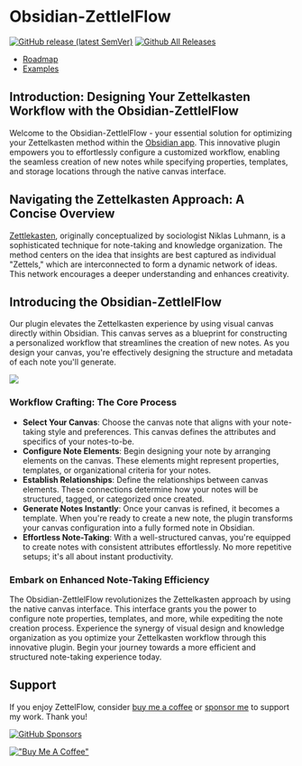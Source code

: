 # Obsidian-ZettlelFlow
[![GitHub release (latest SemVer)](https://img.shields.io/github/v/release/RafaelGB/Obsidian-ZettlelFlow?style=for-the-badge&sort=semver)](https://github.com/RafaelGB/Obsidian-ZettlelFlow/releases/latest)
[![Github All Releases](https://img.shields.io/github/downloads/RafaelGB/Obsidian-ZettlelFlow/total?style=for-the-badge)]()

- [Roadmap](https://github.com/users/RafaelGB/projects/9/views/1)
- [Examples](https://github.com/RafaelGB/Obsidian-ZettlelFlow/tree/main/WorkFlow%20Test)

## Introduction: Designing Your Zettelkasten Workflow with the Obsidian-ZettlelFlow
Welcome to the Obsidian-ZettlelFlow - your essential solution for optimizing your Zettelkasten method within the [Obsidian app](https://obsidian.md/). This innovative plugin empowers you to effortlessly configure a customized workflow, enabling the seamless creation of new notes while specifying properties, templates, and storage locations through the native canvas interface.

## Navigating the Zettelkasten Approach: A Concise Overview
[Zettlekasten](https://zettelkasten.de/), originally conceptualized by sociologist Niklas Luhmann, is a sophisticated technique for note-taking and knowledge organization. The method centers on the idea that insights are best captured as individual "Zettels," which are interconnected to form a dynamic network of ideas. This network encourages a deeper understanding and enhances creativity.

## Introducing the Obsidian-ZettlelFlow
Our plugin elevates the Zettelkasten experience by using visual canvas directly within Obsidian. This canvas serves as a blueprint for constructing a personalized workflow that streamlines the creation of new notes. As you design your canvas, you're effectively designing the structure and metadata of each note you'll generate.

![](docs/resources/readme-intro.gif)

### Workflow Crafting: The Core Process
- **Select Your Canvas**: Choose the canvas note that aligns with your note-taking style and preferences. This canvas defines the attributes and specifics of your notes-to-be.
- **Configure Note Elements**: Begin designing your note by arranging elements on the canvas. These elements might represent properties, templates, or organizational criteria for your notes.
- **Establish Relationships**: Define the relationships between canvas elements. These connections determine how your notes will be structured, tagged, or categorized once created.
- **Generate Notes Instantly**: Once your canvas is refined, it becomes a template. When you're ready to create a new note, the plugin transforms your canvas configuration into a fully formed note in Obsidian.
- **Effortless Note-Taking**: With a well-structured canvas, you're equipped to create notes with consistent attributes effortlessly. No more repetitive setups; it's all about instant productivity.

### Embark on Enhanced Note-Taking Efficiency
The Obsidian-ZettlelFlow revolutionizes the Zettelkasten approach by using the native canvas interface. This interface grants you the power to configure note properties, templates, and more, while expediting the note creation process. Experience the synergy of visual design and knowledge organization as you optimize your Zettelkasten workflow through this innovative plugin. Begin your journey towards a more efficient and structured note-taking experience today.

## Support
If you enjoy ZettelFlow, consider [buy me a coffee](https://www.buymeacoffee.com/5tsytn22v9Z) or [sponsor me](https://github.com/sponsors/RafaelGB) to support my work. Thank you!

[![GitHub Sponsors](https://img.shields.io/github/sponsors/RafaelGB?label=Sponsor&logo=GitHub%20Sponsors&style=for-the-badge)](https://github.com/sponsors/RafaelGB)

[!["Buy Me A Coffee"](https://www.buymeacoffee.com/assets/img/custom_images/orange_img.png)](https://www.buymeacoffee.com/5tsytn22v9Z)
